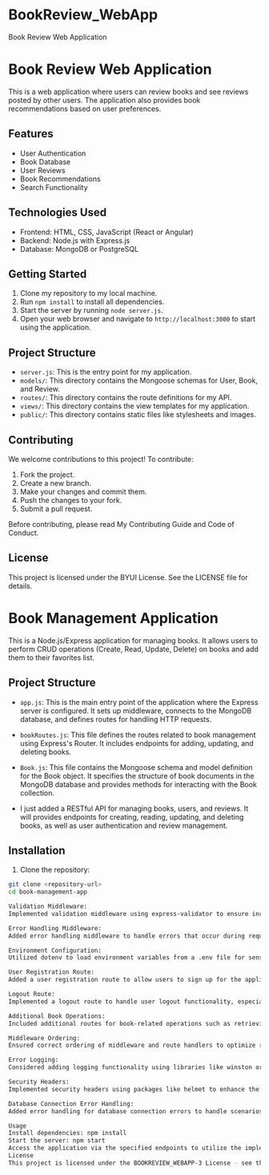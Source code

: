# BookReview_WebApp
Book Review Web Application
# Book Review Web Application

This is a web application where users can review books and see reviews posted by other users. The application also provides book recommendations based on user preferences.

## Features

- User Authentication
- Book Database
- User Reviews
- Book Recommendations
- Search Functionality

## Technologies Used

- Frontend: HTML, CSS, JavaScript (React or Angular)
- Backend: Node.js with Express.js
- Database: MongoDB or PostgreSQL

## Getting Started

1. Clone my repository to my local machine.
2. Run `npm install` to install all dependencies.
3. Start the server by running `node server.js`.
4. Open your web browser and navigate to `http://localhost:3000` to start using the application.

## Project Structure

- `server.js`: This is the entry point for my application.
- `models/`: This directory contains the Mongoose schemas for User, Book, and Review.
- `routes/`: This directory contains the route definitions for my API.
- `views/`: This directory contains the view templates for my application.
- `public/`: This directory contains static files like stylesheets and images.

## Contributing

We welcome contributions to this project! To contribute:

1. Fork the project.
2. Create a new branch.
3. Make your changes and commit them.
4. Push the changes to your fork.
5. Submit a pull request.

Before contributing, please read My Contributing Guide and Code of Conduct.

## License

This project is licensed under the  BYUI License. See the LICENSE file for details.

# Book Management Application

This is a Node.js/Express application for managing books. It allows users to perform CRUD operations (Create, Read, Update, Delete) on books and add them to their favorites list.

## Project Structure

- `app.js`: This is the main entry point of the application where the Express server is configured. It sets up middleware, connects to the MongoDB database, and defines routes for handling HTTP requests.

- `bookRoutes.js`: This file defines the routes related to book management using Express's Router. It includes endpoints for adding, updating, and deleting books.

- `Book.js`: This file contains the Mongoose schema and model definition for the Book object. It specifies the structure of book documents in the MongoDB database and provides methods for interacting with the Book collection.

- I just added a RESTful API for managing books, users, and reviews. It will provides endpoints for creating, reading, updating, and deleting books, as well as user authentication and review management.

## Installation

1. Clone the repository:

```bash
git clone <repository-url>
cd book-management-app

Validation Middleware:
Implemented validation middleware using express-validator to ensure incoming request data is validated before processing.

Error Handling Middleware:
Added error handling middleware to handle errors that occur during request processing and send appropriate error responses back to the client.

Environment Configuration:
Utilized dotenv to load environment variables from a .env file for sensitive information like database URIs and JWT secrets.

User Registration Route:
Added a user registration route to allow users to sign up for the application, handling the creation of new user accounts in the database.

Logout Route:
Implemented a logout route to handle user logout functionality, especially useful when using sessions along with JWT authentication.

Additional Book Operations:
Included additional routes for book-related operations such as retrieving a single book and searching books, enhancing the functionality of the application.

Middleware Ordering:
Ensured correct ordering of middleware and route handlers to optimize request processing and maintain application behavior.

Error Logging:
Considered adding logging functionality using libraries like winston or morgan to log errors and important events occurring within the application.

Security Headers:
Implemented security headers using packages like helmet to enhance the security of the application and protect against common vulnerabilities.

Database Connection Error Handling:
Added error handling for database connection errors to handle scenarios where the application fails to connect to the MongoDB database.

Usage
Install dependencies: npm install
Start the server: npm start
Access the application via the specified endpoints to utilize the implemented functionalities.
License
This project is licensed under the BOOKREVIEW_WEBAPP-3 License - see the LICENSE.md file for details.
